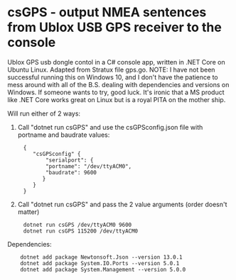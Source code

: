# csGPS - output NMEA sentences from Ublox USB GPS receiver to the console
Ublox GPS usb dongle contol in a C# console app, written in .NET Core on Ubuntu Linux.  Adapted from Stratux file gps.go. NOTE: I have not been successful running this on Windows 10, and I don't have the patience to mess around with all of the B.S. dealing with dependencies and versions on Windows. If someone wants to try, good luck. It's ironic that a MS product like .NET Core works great on Linux but is a royal PITA on the mother ship.

Will run either of 2 ways:

  1. Call "dotnet run csGPS" and use the csGPSconfig.json file with portname and baudrate values:
  ```
       {  
          "csGPSconfig" {
              "serialport": {
              "portname": "/dev/ttyACM0",
              "baudrate": 9600
             }
          }   
       }
  ```
  
  2. Call "dotnet run csGPS" and pass the 2 value arguments (order doesn't matter)
  ```
       dotnet run csGPS /dev/ttyACM0 9600
       dotnet run csGPS 115200 /dev/ttyACM0
  ```

Dependencies:
  ```
      dotnet add package Newtonsoft.Json --version 13.0.1
      dotnet add package System.IO.Ports --version 5.0.1
      dotnet add package System.Management --version 5.0.0   
  ```
